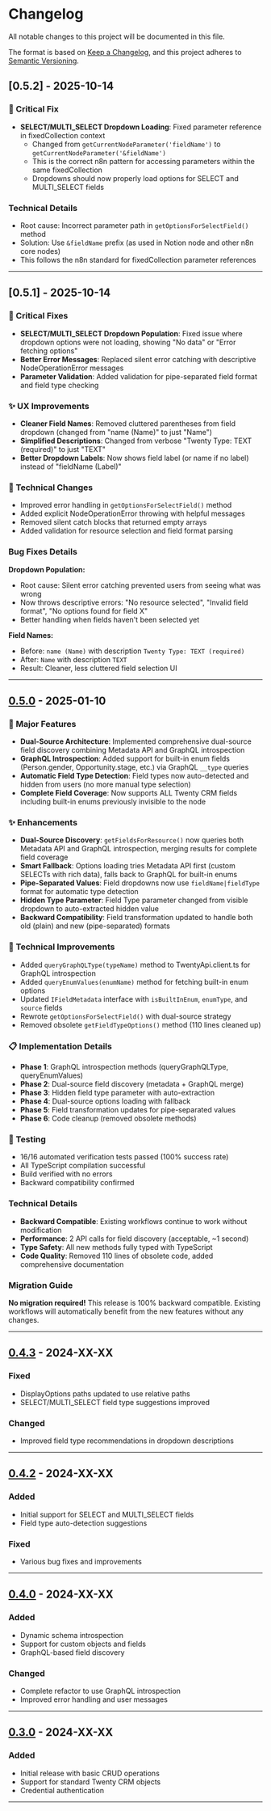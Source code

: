 # Changelog

All notable changes to this project will be documented in this file.

The format is based on [Keep a Changelog](https://keepachangelog.com/en/1.0.0/),
and this project adheres to [Semantic Versioning](https://semver.org/spec/v2.0.0.html).

## [0.5.2] - 2025-10-14

### 🐛 Critical Fix
- **SELECT/MULTI_SELECT Dropdown Loading**: Fixed parameter reference in fixedCollection context
  - Changed from `getCurrentNodeParameter('fieldName')` to `getCurrentNodeParameter('&fieldName')`
  - This is the correct n8n pattern for accessing parameters within the same fixedCollection
  - Dropdowns should now properly load options for SELECT and MULTI_SELECT fields

### Technical Details
- Root cause: Incorrect parameter path in `getOptionsForSelectField()` method
- Solution: Use `&fieldName` prefix (as used in Notion node and other n8n core nodes)
- This follows the n8n standard for fixedCollection parameter references

---

## [0.5.1] - 2025-10-14

### 🐛 Critical Fixes
- **SELECT/MULTI_SELECT Dropdown Population**: Fixed issue where dropdown options were not loading, showing "No data" or "Error fetching options"
- **Better Error Messages**: Replaced silent error catching with descriptive NodeOperationError messages
- **Parameter Validation**: Added validation for pipe-separated field format and field type checking

### ✨ UX Improvements
- **Cleaner Field Names**: Removed cluttered parentheses from field dropdown (changed from "name (Name)" to just "Name")
- **Simplified Descriptions**: Changed from verbose "Twenty Type: TEXT (required)" to just "TEXT"
- **Better Dropdown Labels**: Now shows field label (or name if no label) instead of "fieldName (Label)"

### 🔧 Technical Changes
- Improved error handling in `getOptionsForSelectField()` method
- Added explicit NodeOperationError throwing with helpful messages
- Removed silent catch blocks that returned empty arrays
- Added validation for resource selection and field format parsing

### Bug Fixes Details
**Dropdown Population:**
- Root cause: Silent error catching prevented users from seeing what was wrong
- Now throws descriptive errors: "No resource selected", "Invalid field format", "No options found for field X"
- Better handling when fields haven't been selected yet

**Field Names:**
- Before: `name (Name)` with description `Twenty Type: TEXT (required)`
- After: `Name` with description `TEXT`
- Result: Cleaner, less cluttered field selection UI

---

## [0.5.0] - 2025-01-10

### 🚀 Major Features
- **Dual-Source Architecture**: Implemented comprehensive dual-source field discovery combining Metadata API and GraphQL introspection
- **GraphQL Introspection**: Added support for built-in enum fields (Person.gender, Opportunity.stage, etc.) via GraphQL `__type` queries
- **Automatic Field Type Detection**: Field types now auto-detected and hidden from users (no more manual type selection)
- **Complete Field Coverage**: Now supports ALL Twenty CRM fields including built-in enums previously invisible to the node

### ✨ Enhancements
- **Dual-Source Discovery**: `getFieldsForResource()` now queries both Metadata API and GraphQL introspection, merging results for complete field coverage
- **Smart Fallback**: Options loading tries Metadata API first (custom SELECTs with rich data), falls back to GraphQL for built-in enums
- **Pipe-Separated Values**: Field dropdowns now use `fieldName|fieldType` format for automatic type detection
- **Hidden Type Parameter**: Field Type parameter changed from visible dropdown to auto-extracted hidden value
- **Backward Compatibility**: Field transformation updated to handle both old (plain) and new (pipe-separated) formats

### 🔧 Technical Improvements
- Added `queryGraphQLType(typeName)` method to TwentyApi.client.ts for GraphQL introspection
- Added `queryEnumValues(enumName)` method for fetching built-in enum options
- Updated `IFieldMetadata` interface with `isBuiltInEnum`, `enumType`, and `source` fields
- Rewrote `getOptionsForSelectField()` with dual-source strategy
- Removed obsolete `getFieldTypeOptions()` method (110 lines cleaned up)

### 📋 Implementation Details
- **Phase 1**: GraphQL introspection methods (queryGraphQLType, queryEnumValues)
- **Phase 2**: Dual-source field discovery (metadata + GraphQL merge)
- **Phase 3**: Hidden field type parameter with auto-extraction
- **Phase 4**: Dual-source options loading with fallback
- **Phase 5**: Field transformation updates for pipe-separated values
- **Phase 6**: Code cleanup (removed obsolete methods)

### 🧪 Testing
- 16/16 automated verification tests passed (100% success rate)
- All TypeScript compilation successful
- Build verified with no errors
- Backward compatibility confirmed

### Technical Details
- **Backward Compatible**: Existing workflows continue to work without modification
- **Performance**: 2 API calls for field discovery (acceptable, ~1 second)
- **Type Safety**: All new methods fully typed with TypeScript
- **Code Quality**: Removed 110 lines of obsolete code, added comprehensive documentation

### Migration Guide
**No migration required!** This release is 100% backward compatible. Existing workflows will automatically benefit from the new features without any changes.

---

## [0.4.3] - 2024-XX-XX

### Fixed
- DisplayOptions paths updated to use relative paths
- SELECT/MULTI_SELECT field type suggestions improved

### Changed
- Improved field type recommendations in dropdown descriptions

---

## [0.4.2] - 2024-XX-XX

### Added
- Initial support for SELECT and MULTI_SELECT fields
- Field type auto-detection suggestions

### Fixed
- Various bug fixes and improvements

---

## [0.4.0] - 2024-XX-XX

### Added
- Dynamic schema introspection
- Support for custom objects and fields
- GraphQL-based field discovery

### Changed
- Complete refactor to use GraphQL introspection
- Improved error handling and user messages

---

## [0.3.0] - 2024-XX-XX

### Added
- Initial release with basic CRUD operations
- Support for standard Twenty CRM objects
- Credential authentication

---

[0.5.0]: https://github.com/Logrui/n8n-nodes-twenty-dynamic/compare/v0.4.3...v0.5.0
[0.4.3]: https://github.com/Logrui/n8n-nodes-twenty-dynamic/compare/v0.4.2...v0.4.3
[0.4.2]: https://github.com/Logrui/n8n-nodes-twenty-dynamic/compare/v0.4.0...v0.4.2
[0.4.0]: https://github.com/Logrui/n8n-nodes-twenty-dynamic/compare/v0.3.0...v0.4.0
[0.3.0]: https://github.com/Logrui/n8n-nodes-twenty-dynamic/releases/tag/v0.3.0
